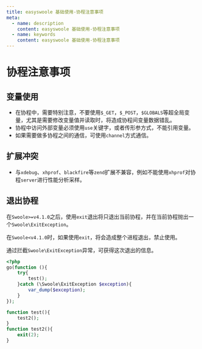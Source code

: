 ```yaml
---
title: easyswoole 基础使用-协程注意事项
meta:
  - name: description
    content: easyswoole 基础使用-协程注意事项
  - name: keywords
    content: easyswoole 基础使用-协程注意事项
---
```


# 协程注意事项

## 变量使用

- 在协程中，需要特别注意，不要使用`$_GET`，`$_POST`，`$GLOBALS`等超全局变量，尤其是需要修改变量值并读取时，将造成协程间变量数据错乱。  
- 协程中访问外部变量必须使用`use`关键字，或者传形参方式，不能引用变量。  
- 如果需要做多协程之间的通信，可使用`channel`方式通信。

## 扩展冲突

- 与`xdebug`、`xhprof`、`blackfire`等`zend`扩展不兼容，例如不能使用`xhprof`对协程`server`进行性能分析采样。

## 退出协程

在`Swoole>=v4.1.0`之后，使用`exit`退出将只退出当前协程，并在当前协程抛出一个`Swoole\ExitException`。

在`Swoole<v4.1.0`时，如果使用`exit`，将会造成整个进程退出，禁止使用。  

通过拦截`Swoole\ExitException`异常，可获得这次退出的信息。

```php
<?php
go(function (){
    try{
        test();
    }catch (\Swoole\ExitException $exception){
        var_dump($exception);
    }
});

function test(){
    test2();
}
function test2(){
    exit(2);
}
```

